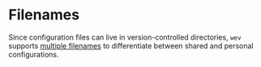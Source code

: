 # Filenames


Since configuration files can live in version-controlled directories, `wev` supports [multiple filenames](filenames.md) to differentiate between shared and personal configurations.
